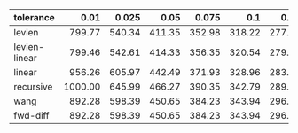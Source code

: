 | tolerance    |   0.01 |   0.025 |   0.05 |   0.075 |   0.1 |   0.15 |   0.2 |   0.25 |   0.5 |   1 |
|--------------| ------:| ------:| ------:| ------:| ------:| ------:| ------:| ------:| ------:| ------:|
|levien        | 799.77 | 540.34 | 411.35 | 352.98 | 318.22 | 277.06 | 255.37 | 240.80 | 206.65 | 189.57 |
|levien-linear | 799.46 | 542.61 | 414.33 | 356.35 | 320.54 | 279.15 | 256.50 | 241.66 | 205.96 | 188.88 |
|linear        | 956.26 | 605.97 | 442.49 | 371.93 | 328.96 | 283.05 | 258.59 | 242.68 | 206.27 | 188.88 |
|recursive     | 1000.00 | 645.99 | 466.27 | 390.35 | 342.79 | 289.79 | 263.79 | 246.98 | 206.89 | 188.99 |
|wang          | 892.28 | 598.39 | 450.65 | 384.23 | 343.94 | 296.30 | 270.20 | 254.45 | 213.50 | 192.04 |
|fwd-diff      | 892.28 | 598.39 | 450.65 | 384.23 | 343.94 | 296.30 | 270.20 | 254.45 | 213.50 | 192.04 |
